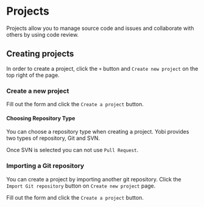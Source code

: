 # Projects

Projects allow you to manage source code and issues and collaborate with others by using code review.


Creating projects
-----------------

In order to create a project, click the `+` button and `Create new project` on the top right of the page.

### Create a new project

Fill out the form and click the `Create a project` button.

#### Choosing Repository Type

You can choose a repository type when creating a project. Yobi provides two types of repository, Git and SVN.

Once SVN is selected you can not use `Pull Request`.

### Importing a Git repository

You can create a project by importing another git repository. Click the `Import Git repository` button on `Create new project` page.

Fill out the form and click the `Create a project` button.
